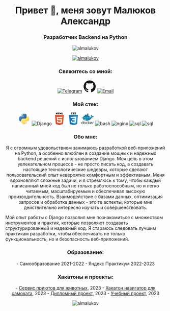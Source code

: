 <h1 align="center">Привет 👋, меня зовут Малюков Александр</h1>
<h3 align="center">Разработчик Backend на Python</h3>

<p align="center">
  <img src="https://komarev.com/ghpvc/?username=almalukov&label=Profile%20views&color=0e75b6&style=flat" alt="almalukov" />
</p>

<p align="center">
  <a href="https://github.com/ryo-ma/github-profile-trophy"><img src="https://github-profile-trophy.vercel.app/?username=almalukov" alt="almalukov" /></a>
</p>

<h3 align="center">Свяжитесь со мной:</h3>
<p align="center">
  <a href="https://t.me/sanya1991"><img src="https://www.vectorlogo.zone/logos/telegram/telegram-icon.svg" alt="Telegram" width="40" height="40"/></a>
  <a href="https://github.com/ваш_гитхаб_никнейм"><img src="https://raw.githubusercontent.com/devicons/devicon/master/icons/github/github-original.svg" alt="GitHub" width="40" height="40"/></a>
  <a href="mailto:Al.malukov@yandex.ru"><img src="https://www.vectorlogo.zone/logos/gmail/gmail-icon.svg" alt="Email" width="40" height="40"/></a>
</p>

<h3 align="center">Мой стек:</h3>
<p align="center">
  <img src="https://raw.githubusercontent.com/devicons/devicon/master/icons/python/python-original.svg" alt="Python" width="40" height="40"/>
  <img src="https://cdn.worldvectorlogo.com/logos/django.svg" alt="Django" width="40" height="40"/>
  <img src="https://raw.githubusercontent.com/devicons/devicon/master/icons/html5/html5-original-wordmark.svg" alt="HTML5" width="40" height="40"/>
  <img src="https://raw.githubusercontent.com/devicons/devicon/master/icons/css3/css3-original-wordmark.svg" alt="CSS3" width="40" height="40"/>
  <img src="https://raw.githubusercontent.com/devicons/devicon/master/icons/docker/docker-original-wordmark.svg" alt="Docker" width="40" height="40"/>
  <img src="https://www.vectorlogo.zone/logos/gnu_bash/gnu_bash-icon.svg" alt="bash" width="40" height="40"/>
  <img src="https://www.vectorlogo.zone/logos/nginx/nginx-ar21.svg" alt="nginx" width="70" height="70"/>
  <img src="https://www.vectorlogo.zone/logos/sqlite/sqlite-ar21.svg" alt="sql" width="70" height="70"/>
  <img src="https://www.vectorlogo.zone/logos/linux/linux-ar21.svg" alt="sql" width="70" height="70"/>
</p>

<h3 align="center">Обо мне:</h3>
<p align="center">
  Я с огромным удовольствием занимаюсь разработкой веб-приложений на Python, а особенно влюблен в создание мощных и надежных backend решений с использованием Django. Моя цель в этом увлекательном процессе - не просто писать код, а создавать настоящие технологические шедевры, которые сделают пользовательский опыт невероятно комфортным и эффективным.
  Меня вдохновляют сложные задачи, и я стремлюсь к тому, чтобы каждый написанный мной код был не только работоспособным, но и легко читаемым, масштабируемым и обеспечивал высокую производительность. Взаимодействие с базами данных, оптимизация запросов и обработка данных - это те аспекты, которые мне действительно интересно изучать и совершенствовать.

  Мой опыт работы с Django позволил мне познакомиться с множеством инструментов и практик, которые позволяют создавать структурированный и надежный код. Я стараюсь следовать лучшим практикам разработки, чтобы обеспечивать не только функциональность, но и безопасность веб-приложений.
</p>

<h3 align="center">Образование:</h3>
<p align="center">
  - Самообразование 2021-2022
  - Яндекс Практикум 2022-2023
  
</p>

<h3 align="center">Хакатоны и проекты:</h3>
<p align="center">
  - <a href="https://github.com/Lapkipomoshi">Сервис приютов для животных</a>, 2023
  - <a href="https://leaders2023.innoagency.ru/task_7">Хакатон навигатор для самоката</a>, 2023
  - <a href="https://github.com/Almalukov/foodgram-project-react">Дипломный проект</a>, 2023
  - <a href="https://github.com/Almalukov/kittygram_final">Учебный проект</a>, 2023
</p>

<p align="center">
  <img src="https://github-readme-stats.vercel.app/api?username=almalukov&show_icons=true&locale=en" alt="almalukov" />
</p>

<!-- Дополнительно, вы можете добавить секцию с описанием своих проектов и другой интересной информацией. -->
